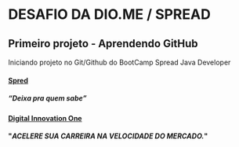 # DESAFIO DA DIO.ME / SPREAD

## Primeiro projeto - Aprendendo GitHub

Iniciando projeto no Git/Github do BootCamp Spread Java Developer




#### [Spred](https://spread.com.br/)
  ##### “_Deixa pra quem sabe_”
#### [Digital Innovation One](https://digitalinnovation.one/)
  #### "_ACELERE SUA CARREIRA NA VELOCIDADE DO MERCADO._"
